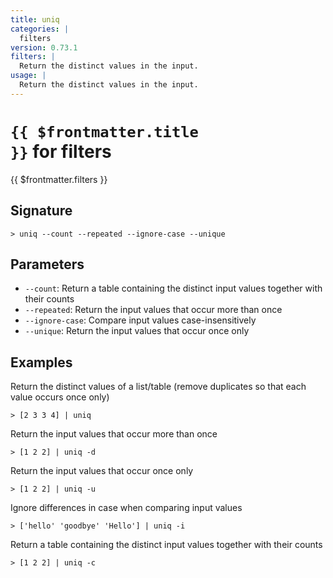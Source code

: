 ```yaml
---
title: uniq
categories: |
  filters
version: 0.73.1
filters: |
  Return the distinct values in the input.
usage: |
  Return the distinct values in the input.
---
```


# <code>{{ $frontmatter.title }}</code> for filters

<div class='command-title'>{{ $frontmatter.filters }}</div>

## Signature

```> uniq --count --repeated --ignore-case --unique```

## Parameters

 -  `--count`: Return a table containing the distinct input values together with their counts
 -  `--repeated`: Return the input values that occur more than once
 -  `--ignore-case`: Compare input values case-insensitively
 -  `--unique`: Return the input values that occur once only

## Examples

Return the distinct values of a list/table (remove duplicates so that each value occurs once only)
```shell
> [2 3 3 4] | uniq
```

Return the input values that occur more than once
```shell
> [1 2 2] | uniq -d
```

Return the input values that occur once only
```shell
> [1 2 2] | uniq -u
```

Ignore differences in case when comparing input values
```shell
> ['hello' 'goodbye' 'Hello'] | uniq -i
```

Return a table containing the distinct input values together with their counts
```shell
> [1 2 2] | uniq -c
```
